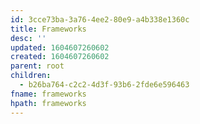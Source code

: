 ```yaml
---
id: 3cce73ba-3a76-4ee2-80e9-a4b338e1360c
title: Frameworks
desc: ''
updated: 1604607260602
created: 1604607260602
parent: root
children:
  - b26ba764-c2c2-4d3f-93b6-2fde6e596463
fname: frameworks
hpath: frameworks
---
```



